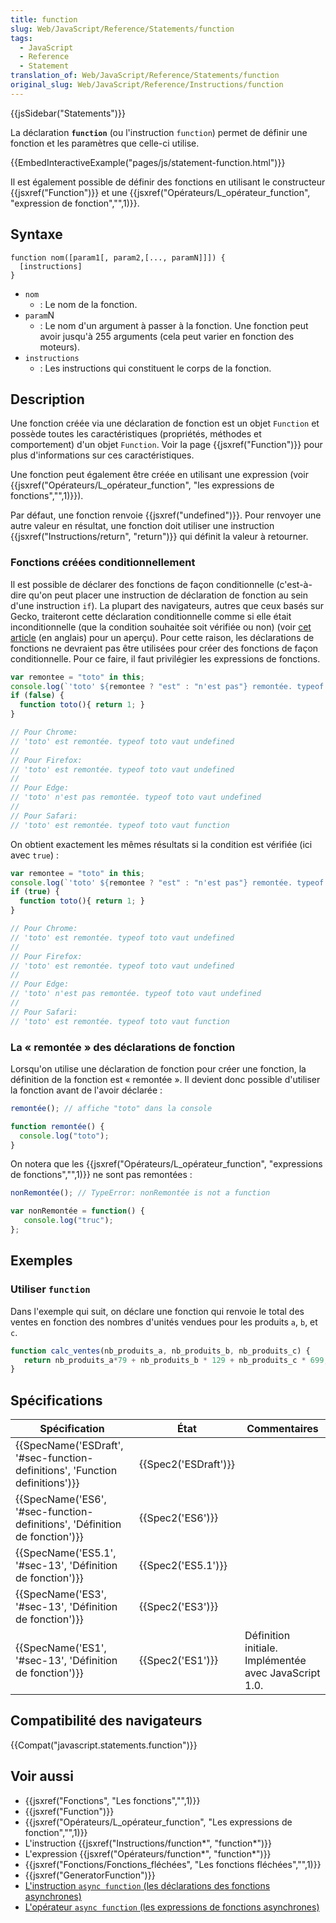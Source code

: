 ```yaml
---
title: function
slug: Web/JavaScript/Reference/Statements/function
tags:
  - JavaScript
  - Reference
  - Statement
translation_of: Web/JavaScript/Reference/Statements/function
original_slug: Web/JavaScript/Reference/Instructions/function
---
```

{{jsSidebar("Statements")}}

La déclaration **`function`** (ou l'instruction `function`) permet de définir une fonction et les paramètres que celle-ci utilise.

{{EmbedInteractiveExample("pages/js/statement-function.html")}}

Il est également possible de définir des fonctions en utilisant le constructeur {{jsxref("Function")}} et une {{jsxref("Opérateurs/L_opérateur_function", "expression de fonction","",1)}}.

## Syntaxe

```
function nom([param1[, param2,[..., paramN]]]) {
  [instructions]
}
```

- `nom`
  - : Le nom de la fonction.
- `param`N
  - : Le nom d'un argument à passer à la fonction. Une fonction peut avoir jusqu'à 255 arguments (cela peut varier en fonction des moteurs).
- `instructions`
  - : Les instructions qui constituent le corps de la fonction.

## Description

Une fonction créée via une déclaration de fonction est un objet `Function` et possède toutes les caractéristiques (propriétés, méthodes et comportement) d'un objet `Function`. Voir la page {{jsxref("Function")}} pour plus d'informations sur ces caractéristiques.

Une fonction peut également être créée en utilisant une expression (voir {{jsxref("Opérateurs/L_opérateur_function", "les expressions de fonctions","",1)}}).

Par défaut, une fonction renvoie {{jsxref("undefined")}}. Pour renvoyer une autre valeur en résultat, une fonction doit utiliser une instruction {{jsxref("Instructions/return", "return")}} qui définit la valeur à retourner.

### Fonctions créées conditionnellement

Il est possible de déclarer des fonctions de façon conditionnelle (c'est-à-dire qu'on peut placer une instruction de déclaration de fonction au sein d'une instruction `if`). La plupart des navigateurs, autres que ceux basés sur Gecko, traiteront cette déclaration conditionnelle comme si elle était inconditionnelle (que la condition souhaitée soit vérifiée ou non) (voir [cet article](https://kangax.github.io/nfe/#function-statements) (en anglais) pour un aperçu). Pour cette raison, les déclarations de fonctions ne devraient pas être utilisées pour créer des fonctions de façon conditionnelle. Pour ce faire, il faut privilégier les expressions de fonctions.

```js
var remontee = "toto" in this;
console.log(`'toto' ${remontee ? "est" : "n'est pas"} remontée. typeof toto vaut ${typeof toto}`);
if (false) {
  function toto(){ return 1; }
}

// Pour Chrome:
// 'toto' est remontée. typeof toto vaut undefined
//
// Pour Firefox:
// 'toto' est remontée. typeof toto vaut undefined
//
// Pour Edge:
// 'toto' n'est pas remontée. typeof toto vaut undefined
//
// Pour Safari:
// 'toto' est remontée. typeof toto vaut function
```

On obtient exactement les mêmes résultats si la condition est vérifiée (ici avec `true`) :

```js
var remontee = "toto" in this;
console.log(`'toto' ${remontee ? "est" : "n'est pas"} remontée. typeof toto vaut ${typeof toto}`);
if (true) {
  function toto(){ return 1; }
}

// Pour Chrome:
// 'toto' est remontée. typeof toto vaut undefined
//
// Pour Firefox:
// 'toto' est remontée. typeof toto vaut undefined
//
// Pour Edge:
// 'toto' n'est pas remontée. typeof toto vaut undefined
//
// Pour Safari:
// 'toto' est remontée. typeof toto vaut function
```

### La « remontée » des déclarations de fonction

Lorsqu'on utilise une déclaration de fonction pour créer une fonction, la définition de la fonction est « remontée ». Il devient donc possible d'utiliser la fonction avant de l'avoir déclarée :

```js
remontée(); // affiche "toto" dans la console

function remontée() {
  console.log("toto");
}
```

On notera que les {{jsxref("Opérateurs/L_opérateur_function", "expressions de fonctions","",1)}} ne sont pas remontées :

```js
nonRemontée(); // TypeError: nonRemontée is not a function

var nonRemontée = function() {
   console.log("truc");
};
```

## Exemples

### Utiliser `function`

Dans l'exemple qui suit, on déclare une fonction qui renvoie le total des ventes en fonction des nombres d'unités vendues pour les produits `a`, `b`, et `c`.

```js
function calc_ventes(nb_produits_a, nb_produits_b, nb_produits_c) {
   return nb_produits_a*79 + nb_produits_b * 129 + nb_produits_c * 699;
}
```

## Spécifications

| Spécification                                                                                        | État                         | Commentaires                                          |
| ---------------------------------------------------------------------------------------------------- | ---------------------------- | ----------------------------------------------------- |
| {{SpecName('ESDraft', '#sec-function-definitions', 'Function definitions')}} | {{Spec2('ESDraft')}} |                                                       |
| {{SpecName('ES6', '#sec-function-definitions', 'Définition de fonction')}} | {{Spec2('ES6')}}         |                                                       |
| {{SpecName('ES5.1', '#sec-13', 'Définition de fonction')}}                     | {{Spec2('ES5.1')}}     |                                                       |
| {{SpecName('ES3', '#sec-13', 'Définition de fonction')}}                         | {{Spec2('ES3')}}         |                                                       |
| {{SpecName('ES1', '#sec-13', 'Définition de fonction')}}                         | {{Spec2('ES1')}}         | Définition initiale. Implémentée avec JavaScript 1.0. |

## Compatibilité des navigateurs

{{Compat("javascript.statements.function")}}

## Voir aussi

- {{jsxref("Fonctions", "Les fonctions","",1)}}
- {{jsxref("Function")}}
- {{jsxref("Opérateurs/L_opérateur_function", "Les expressions de fonction","",1)}}
- L'instruction {{jsxref("Instructions/function*", "function*")}}
- L'expression {{jsxref("Opérateurs/function*", "function*")}}
- {{jsxref("Fonctions/Fonctions_fléchées", "Les fonctions fléchées","",1)}}
- {{jsxref("GeneratorFunction")}}
- [L'instruction `async function` (les déclarations des fonctions asynchrones)](/fr/docs/Web/JavaScript/Reference/Instructions/async_function)
- [L'opérateur `async function` (les expressions de fonctions asynchrones)](/fr/docs/Web/JavaScript/Reference/Op%C3%A9rateurs/async_function)
